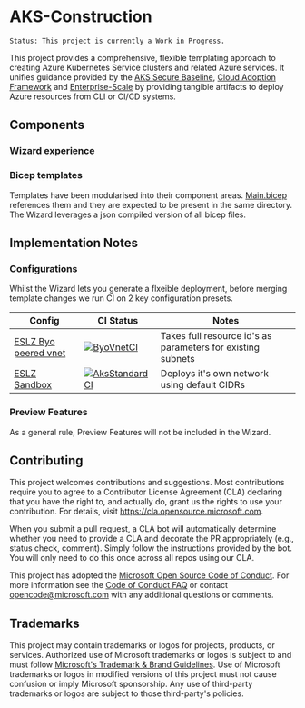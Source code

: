 # AKS-Construction

`Status: This project is currently a Work in Progress.`

This project provides a comprehensive, flexible templating approach to creating Azure Kubernetes Service clusters and related Azure services.
It unifies guidance provided by the [AKS Secure Baseline](https://docs.microsoft.com/en-us/azure/architecture/reference-architectures/containers/aks/secure-baseline-aks), [Cloud Adoption Framework](https://azure.microsoft.com/en-gb/cloud-adoption-framework/) and [Enterprise-Scale](https://github.com/Azure/Enterprise-Scale) by providing tangible artifacts to deploy Azure resources from CLI or CI/CD systems.

## Components

### Wizard experience

### Bicep templates

Templates have been modularised into their component areas. [Main.bicep](bicep/main.bicep) references them and they are expected to be present in the same directory. The Wizard leverages a json compiled version of all bicep files.

## Implementation Notes

### Configurations
Whilst the Wizard lets you generate a flxeible deployment, before merging template changes we run CI on 2 key configuration presets.

| Config | CI Status | Notes
|--------|-----------|------|
| [ESLZ Byo peered vnet](.github/workflows_dep/AksDeploy-ByoVnet.parameters.json) | [![ByoVnetCI](https://github.com/Azure/Aks-Construction/actions/workflows/ByoVnetCI.yml/badge.svg?branch=main)](https://github.com/Azure/Aks-Construction/actions/workflows/ByoVnetCI.yml) | Takes full resource id's as parameters for existing subnets |
| [ESLZ Sandbox](.github/workflows_dep/AksDeploy-Basic.parameters.json) | [![AksStandardCI](https://github.com/Azure/Aks-Construction/actions/workflows/StandardCI.yml/badge.svg)](https://github.com/Azure/Aks-Construction/actions/workflows/StandardCI.yml) | Deploys it's own network using default CIDRs |

### Preview Features

As a general rule, Preview Features will not be included in the Wizard.

## Contributing

This project welcomes contributions and suggestions.  Most contributions require you to agree to a
Contributor License Agreement (CLA) declaring that you have the right to, and actually do, grant us
the rights to use your contribution. For details, visit https://cla.opensource.microsoft.com.

When you submit a pull request, a CLA bot will automatically determine whether you need to provide
a CLA and decorate the PR appropriately (e.g., status check, comment). Simply follow the instructions
provided by the bot. You will only need to do this once across all repos using our CLA.

This project has adopted the [Microsoft Open Source Code of Conduct](https://opensource.microsoft.com/codeofconduct/).
For more information see the [Code of Conduct FAQ](https://opensource.microsoft.com/codeofconduct/faq/) or
contact [opencode@microsoft.com](mailto:opencode@microsoft.com) with any additional questions or comments.

## Trademarks

This project may contain trademarks or logos for projects, products, or services. Authorized use of Microsoft 
trademarks or logos is subject to and must follow 
[Microsoft's Trademark & Brand Guidelines](https://www.microsoft.com/en-us/legal/intellectualproperty/trademarks/usage/general).
Use of Microsoft trademarks or logos in modified versions of this project must not cause confusion or imply Microsoft sponsorship.
Any use of third-party trademarks or logos are subject to those third-party's policies.
